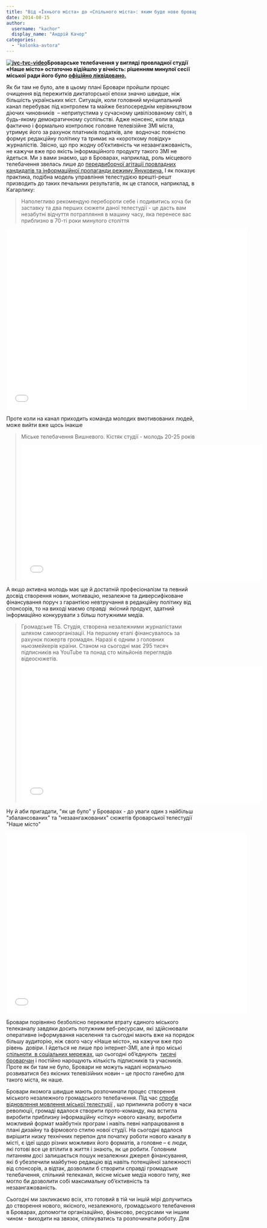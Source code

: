 ```yaml
---
title: "Від «Їхнього міста» до «Спільного міста»: яким буде нове броварське телебачення?"
date: 2014-08-15
author: 
  username: "kachor"
  display_name: "Андрій Качор"
categories: 
  - "kolonka-avtora"
---
```


**[![jvc-tvc-video](https://mpz.brovary.org/wp-content/uploads/2014/08/jvc-tvc-video.jpg)](https://mpz.brovary.org/wp-content/uploads/2014/08/jvc-tvc-video.jpg)Броварське телебачення у вигляді провладної студії «Наше місто» остаточно відійшло у вічність: рішенням минулої сесії міської ради його було [офіційно ліквідовано.](https://mpz.brovary.org/operatsiya-likvidatsiya-chomu-naspravdi-vimikayut-brovarske-telebachennya/)**

Як би там не було, але в цьому плані Бровари пройшли процес очищення від пережитків диктаторської епохи значно швидше, ніж більшість українських міст. Ситуація, коли головний муніципальний канал перебуває під контролем та майже безпосереднім керівництвом діючих чиновників  – неприпустима у сучасному цивілізованому світі, в будь-якому демократичному суспільстві. Адже нонсенс, коли влада фактично і формально контролює головне телевізійне ЗМІ міста, утримує його за рахунок платників податків, але  водночас повністю формує редакційну політику та тримає на «короткому повідку» журналістів. Звісно, що про жодну об’єктивність чи незаангажованість, не кажучи вже про якість інформаційного продукту такого ЗМІ не йдеться. Ми з вами знаємо, що в Броварах, наприклад, роль місцевого телебачення звелась лише до [передвиборчої агітації провладних кандидатів та інформаційної пропаганди режиму Януковича.](https://www.youtube.com/watch?v=DfBXIVuHLE8) І як показує практика, подібна модель управління телестудією врешті-решт призводить до таких печальних результатів, як це сталося, наприклад, в Кагарлику:

> Наполегливо рекомендую перебороти себе і подивитись хоча би заставку та два перших сюжети даної телестудії - це дасть вам незабутні відчуття потрапляння в машину часу, яка перенесе вас приблизно в 70-ті роки минулого століття

<iframe src="//www.youtube.com/embed/Z4Als74rh7A" width="640" height="480" frameborder="0" allowfullscreen="allowfullscreen"></iframe>

Проте коли на канал приходить команда молодих вмотивованих людей, може вийти вже щось інакше

> Міське телебачення Вишневого. Кістяк студії - молодь 20-25 років
> 
> <iframe src="//www.youtube.com/embed/i9ODr_xpNiU" width="640" height="360" frameborder="0" allowfullscreen="allowfullscreen"></iframe>

А якщо активна молодь має ще й достатній професіоналізм та певний досвід створення новин, мотивацію, незалежне та диверсифіковане фінансування поруч з гарантією невтручання в редакційну політику від спонсорів, то на виході маємо справді  якісний продукт, здатний інформаційно конкурувати з більш потужними медіа.

> Громадське ТБ. Студія, створена незалежними журналістами шляхом самоорганізації. На першому етапі фінансувалось за рахунок пожертв громадян. Наразі є одним з головних ньюзмейкерів країни. Станом на сьогодні має 295 тисяч підписників на YouTube та понад сто мільйонів переглядів відеосюжетів.
> 
> <iframe src="//www.youtube.com/embed/JtAkHgLT8wc" width="640" height="360" frameborder="0" allowfullscreen="allowfullscreen"></iframe>

Ну й аби пригадати, "як це було" у Броварах - до уваги один з найбільш "збалансованих" та "незаангажованих" сюжетів броварської телестудії "Наше місто"

<iframe src="//www.youtube.com/embed/44rAT5GvAGU" width="640" height="480" frameborder="0" allowfullscreen="allowfullscreen"></iframe>

Бровари порівняно безболісно пережили втрату єдиного міського телеканалу завдяки досить потужним веб-ресурсам, які здійснювали оперативне інформування населення та сьогодні мають вже на порядок більшу аудиторію, ніж свого часу «Наше місто», на кажучи вже про рівень  довіри. І йдеться не лише про інтернет-ЗМІ, але й про міські [спільноти  в соціальних мережах](https://www.facebook.com/groups/brovary/), що сьогодні об’єднують  [тисячі броварчан](https://vk.com/typical_brv) і постійно нарощують кількість підписників та учасників. Проте як би там не було, Бровари не можуть надалі нормально розвиватися без якісних телевізійних новин – це просто ганебно для такого міста, як наше.

Бровари якомога швидше мають розпочинати процес створення міського незалежного громадського телебачення. Під час [спроби відновлення мовлення міської телестудії](https://mpz.brovary.org/brovarchani-perezavantazhili-miske-telebachennya/) , що припинила роботу в часи революції, громаді вдалося створити прото-команду, яка встигла виробити приблизну інформаційну «сітку» нового каналу, виробити можливий формат майбутніх програм і навіть певні напрацювання в плані дизайну та фірмового стилю нової студії. На сьогодні вдалося вирішити низку технічних перепон для початку роботи нового каналу в місті, є ідеї щодо різних можливих його форматів, а головне – є люди, які готові все це втілити в життя і знають, як це робити. Головним питанням досі залишається пошук незалежних джерел фінансування, які б убезпечили майбутню редакцію від навіть потенційної залежності від спонсорів, а відтак, дозволили б створити справді громадське телебачення, спільний телеканал, якісне міське медіа нового типу, яке могло би дозволити собі максимальну об’єктивність та незаангажованість.

Сьогодні ми закликаємо всіх, хто готовий в тій чи іншій мірі долучитись до створення нового, якісного, незалежного, громадського телебачення в Броварах, допомогти організаційно, фінансово, ресурсами чи іншим чином - виходити на звязок, спілкуватись та розпочинати роботу. Для
